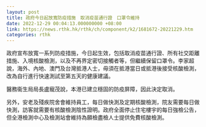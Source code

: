 ```yaml
---
layout: post
title: 政府今日起放寬防疫措施　取消疫苗通行證　口罩令維持
date: 2022-12-29 00:04:13.000000000 +08:00
link: https://news.rthk.hk/rthk/ch/component/k2/1681672-20221229.htm
categories: rthk
---
```


政府宣布放寬一系列防疫措施，今日起生效，包括取消疫苗通行證、所有社交距離措施、入境核酸檢測，以及不再界定密切接觸者等，但繼續保留口罩令。李家超說，海外、內地、澳門及台灣抵港人士，毋須在抵港當日或抵港後接受核酸檢測，改為自行進行快速測試至第五天的健康建議。

醫務衞生局局長盧寵茂說，本港已建立穩固的防疫屏障，因此決定取消。

另外，安老及殘疾院舍會維持員工，每日做快測及定期核酸檢測，院友需要每日做快測，訪客就需要有核酸檢測陰性證明。政府全面停止住宅樓宇的每日強檢公告，但全港檢測中心及檢測站會維持為願檢盡檢人士提供免費核酸檢測。
